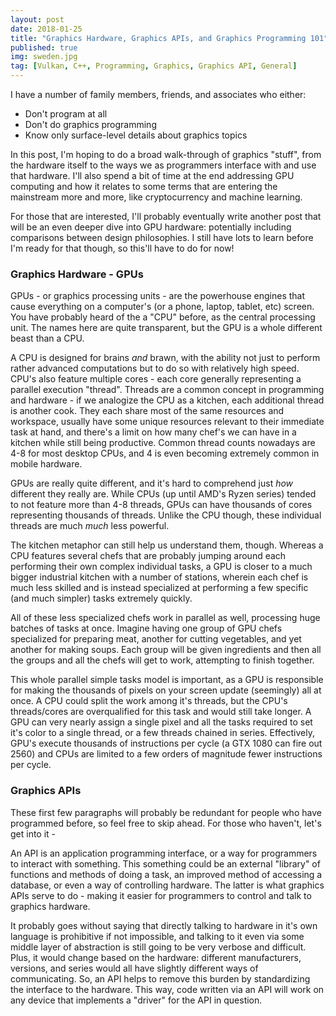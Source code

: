 ```yaml
---
layout: post
date: 2018-01-25
title: "Graphics Hardware, Graphics APIs, and Graphics Programming 101"
published: true
img: sweden.jpg
tag: [Vulkan, C++, Programming, Graphics, Graphics API, General]
---
```


I have a number of family members, friends, and associates who either:

- Don't program at all
- Don't do graphics programming
- Know only surface-level details about graphics topics

In this post, I'm hoping to do a broad walk-through of graphics "stuff", 
from the hardware itself to the ways we as programmers interface with and
use that hardware. I'll also spend a bit of time at the end addressing 
GPU computing and how it relates to some terms that are entering the mainstream
more and more, like cryptocurrency and machine learning. 

For those that are interested, I'll probably eventually write another post 
that will be an even deeper dive into GPU hardware: potentially including
comparisons between design philosophies. I still have lots to learn
before I'm ready for that though, so this'll have to do for now!

### Graphics Hardware - GPUs

GPUs - or graphics processing units - are the powerhouse engines that cause
everything on a computer's (or a phone, laptop, tablet, etc) screen. You have
probably heard of the a "CPU" before, as the central processing unit. The names
here are quite transparent, but the GPU is a whole different beast than a CPU.

A CPU is designed for brains *and* brawn, with the ability not just to perform
rather advanced computations but to do so with relatively high speed. CPU's also
feature multiple cores - each core generally representing a parallel execution 
"thread". Threads are a common concept in programming and hardware - if we analogize
the CPU as a kitchen, each additional thread is another cook. They each share most of 
the same resources and workspace, usually have some unique resources relevant to their
immediate task at hand, and there's a limit on how many chef's we can have in a kitchen
while still being productive. Common thread counts nowadays are 4-8 for most desktop
CPUs, and 4 is even becoming extremely common in mobile hardware.

GPUs are really quite different, and it's hard to comprehend just *how* different 
they really are. While CPUs (up until AMD's Ryzen series) tended to not feature 
more than 4-8 threads, GPUs can have thousands of cores representing thousands of
threads. Unlike the CPU though, these individual threads are much *much* less powerful.

The kitchen metaphor can still help us understand them, though. Whereas a CPU features 
several chefs that are probably jumping around each performing their own complex individual
tasks, a GPU is closer to a much bigger industrial kitchen with a number of stations,
wherein each chef is much less skilled and is instead specialized at performing a few 
specific (and much simpler) tasks extremely quickly.

All of these less specialized chefs work in parallel as well, processing huge batches of 
tasks at once. Imagine having one group of GPU chefs specialized for preparing meat, another
for cutting vegetables, and yet another for making soups. Each group will be given ingredients
and then all the groups and all the chefs will get to work, attempting to finish together.

This whole parallel simple tasks model is important, as a GPU is responsible for making
the thousands of pixels on your screen update (seemingly) all at once. A CPU could split
the work among it's threads, but the CPU's threads/cores are overqualified for this task
and would still take longer. A GPU can very nearly assign a single pixel and all the tasks
required to set it's color to a single thread, or a few threads chained in series. Effectively,
GPU's execute thousands of instructions per cycle (a GTX 1080 can fire out 2560) and 
CPUs are limited to a few orders of magnitude fewer instructions per cycle.

### Graphics APIs

These first few paragraphs will probably be redundant for people who have programmed 
before, so feel free to skip ahead. For those who haven't, let's get into it - 

An API is an application programming interface, or a way for programmers to interact
with something. This something could be an external "library" of functions and methods
of doing a task, an improved method of accessing a database, or even a way of controlling
hardware. The latter is what graphics APIs serve to do - making it easier for programmers
to control and talk to graphics hardware.

It probably goes without saying that directly talking to hardware in it's own language is
prohibitive if not impossible, and talking to it even via some middle layer of abstraction
is still going to be very verbose and difficult. Plus, it would change based on the hardware:
different manufacturers, versions, and series would all have slightly different ways of communicating.
So, an API helps to remove this burden by standardizing the interface to the hardware. This way,
code written via an API will work on any device that implements a "driver" for the API in question.